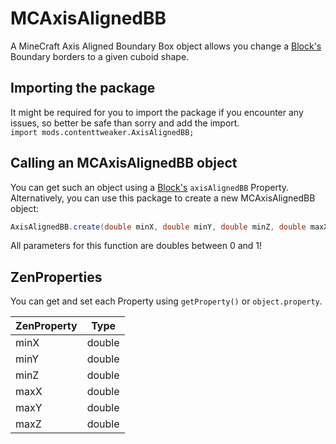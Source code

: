 # MCAxisAlignedBB

A MineCraft Axis Aligned Boundary Box object allows you change a [Block's](/mods/ContentTweaker/Vanilla/Creatable_Content/Block) Boundary borders to a given cuboid shape.


## Importing the package
It might be required for you to import the package if you encounter any issues, so better be safe than sorry and add the import.  
`import mods.contenttweaker.AxisAlignedBB;` 

## Calling an MCAxisAlignedBB object
You can get such an object using a [Block's](/mods/ContentTweaker/Vanilla/Creatable_Content/Block) `axisAlignedBB` Property.  
Alternatively, you can use this package to create a new MCAxisAlignedBB object:
```JAVA
AxisAlignedBB.create(double minX, double minY, double minZ, double maxX, double maxY, double maxZ);
```
All parameters for this function are doubles between 0 and 1!

## ZenProperties
You can get and set each Property using `getProperty()` or `object.property`.

| ZenProperty | Type   |
|-------------|--------|
| minX        | double |
| minY        | double |
| minZ        | double |
| maxX        | double |
| maxY        | double |
| maxZ        | double |
